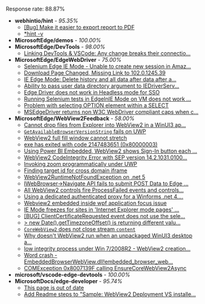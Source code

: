 Response rate: 88.87%

* **webhintio/hint** - _95.35%_
  * [[Bug] Make it easier to export report to PDF](https://github.com/webhintio/hint/issues/5217)
  * [*hint -v](https://github.com/webhintio/hint/issues/5174)
* **MicrosoftEdge/demos** - _100.00%_
* **MicrosoftEdge/DevTools** - _98.00%_
  * [Linking DevTools & VSCode: Any change breaks their connectio...](https://github.com/MicrosoftEdge/DevTools/issues/74)
* **MicrosoftEdge/EdgeWebDriver** - _75.00%_
  * [Selenium Edge IE Mode - Unable to create new session in Amaz...](https://github.com/MicrosoftEdge/EdgeWebDriver/issues/32)
  * [Download Page Changed, Missing Link to 102.0.1245.39](https://github.com/MicrosoftEdge/EdgeWebDriver/issues/31)
  * [IE Edge Mode: Delete history and all data after data after a...](https://github.com/MicrosoftEdge/EdgeWebDriver/issues/30)
  * [Ability to pass user data directory argument to IEDriverServ...](https://github.com/MicrosoftEdge/EdgeWebDriver/issues/29)
  * [Edge Driver does not work in Headless mode for SSO](https://github.com/MicrosoftEdge/EdgeWebDriver/issues/28)
  * [Running Selenium tests in EdgeInIE Mode on VM does not work ...](https://github.com/MicrosoftEdge/EdgeWebDriver/issues/27)
  * [Problem with selecting OPTION element within a SELECT](https://github.com/MicrosoftEdge/EdgeWebDriver/issues/26)
  * [MSEdgeDriver returns non W3C WebDriver compliant caps when c...](https://github.com/MicrosoftEdge/EdgeWebDriver/issues/23)
* **MicrosoftEdge/WebView2Feedback** - _58.00%_
  * [Cannot drop files from Explorer into WebView2 in a WinUI3 ap...](https://github.com/MicrosoftEdge/WebView2Feedback/issues/2546)
  * [`GetAvailableBrowserVersionString` fails on UWP](https://github.com/MicrosoftEdge/WebView2Feedback/issues/2545)
  * [WebView2 full fill window cannot stretch](https://github.com/MicrosoftEdge/WebView2Feedback/issues/2543)
  * [exe has exited with code 2147483651 (0x80000003)](https://github.com/MicrosoftEdge/WebView2Feedback/issues/2542)
  * [Using Power BI Embedded, WebView2 shows Sign-In button each ...](https://github.com/MicrosoftEdge/WebView2Feedback/issues/2541)
  * [WebView2 CodeIntegrity Error with SEP version 14.2.1031.0100...](https://github.com/MicrosoftEdge/WebView2Feedback/issues/2540)
  * [Invoking zoom programmatically under UWP](https://github.com/MicrosoftEdge/WebView2Feedback/issues/2538)
  * [Finding target id for cross domain iframe](https://github.com/MicrosoftEdge/WebView2Feedback/issues/2535)
  * [WebView2RuntimeNotFoundException on .net 5](https://github.com/MicrosoftEdge/WebView2Feedback/issues/2534)
  * [IWebBrowser->Navigate API fails to submit POST Data to Edge ...](https://github.com/MicrosoftEdge/WebView2Feedback/issues/2505)
  * [All WebView2 controls fire ProcessFailed events and controls...](https://github.com/MicrosoftEdge/WebView2Feedback/issues/2544)
  * [Using a dedicated authenticated proxy for a Winforms .net 4....](https://github.com/MicrosoftEdge/WebView2Feedback/issues/2532)
  * [Webview2 embedded  inside wpf application focus issue](https://github.com/MicrosoftEdge/WebView2Feedback/issues/2531)
  * [IE Mode freezes for sites in 'Internet Explorer mode pages' ...](https://github.com/MicrosoftEdge/WebView2Feedback/issues/2530)
  * [[BUG] ClientCertificateRequested event does not use the sele...](https://github.com/MicrosoftEdge/WebView2Feedback/issues/2528)
  * [> new Date().getTimezoneOffset() is returning different valu...](https://github.com/MicrosoftEdge/WebView2Feedback/issues/2526)
  * [`CoreWebView2` does not close stream `content`](https://github.com/MicrosoftEdge/WebView2Feedback/issues/2513)
  * [Why doesn't WebView2 run when an unpackaged WinUI3 desktop a...](https://github.com/MicrosoftEdge/WebView2Feedback/issues/2511)
  * [low integrity process under Win 7/2008R2 - WebView2 creation...](https://github.com/MicrosoftEdge/WebView2Feedback/issues/2500)
  * [Word crash - EmbeddedBrowserWebView.dll!embedded_browser_web...](https://github.com/MicrosoftEdge/WebView2Feedback/issues/2496)
  * [COMException 0x8007139F calling EnsureCoreWebView2Async](https://github.com/MicrosoftEdge/WebView2Feedback/issues/2495)
* **microsoft/vscode-edge-devtools** - _100.00%_
* **MicrosoftDocs/edge-developer** - _95.74%_
  * [This page is out of date](https://github.com/MicrosoftDocs/edge-developer/issues/2024)
  * [Add Readme steps to "Sample: WebView2 Deployment VS installe...](https://github.com/MicrosoftDocs/edge-developer/pull/2017)